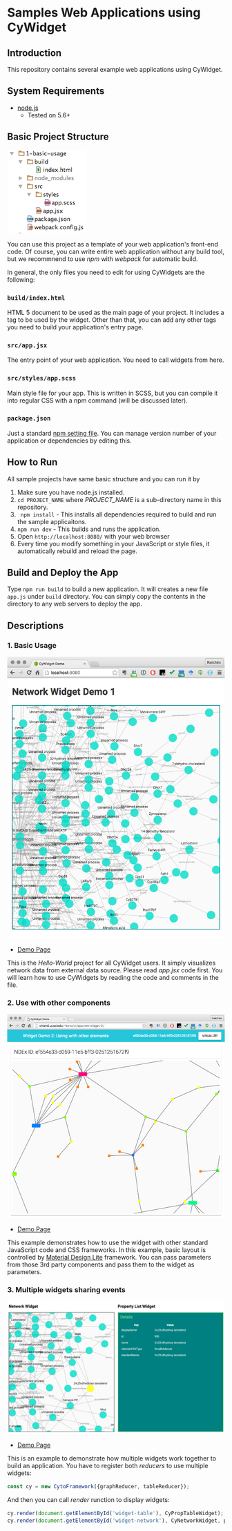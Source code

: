 # Samples Web Applications using CyWidget

## Introduction
This repository contains several example web applications using CyWidget.

## System Requirements

* [node.js](https://nodejs.org/en/)
  * Tested on 5.6+

## Basic Project Structure

![](images/project-structure.png)

You can use this project as a template of your web application's front-end code.  Of course, you can write entire web application without any build tool, but we recommnend to use _npm_ with _webpack_ for automatic build.

In general, the only files you need to edit for using CyWidgets are the following:  

### ```build/index.html```
HTML 5 document to be used as the main page of your project.  It includes a tag to be used by the widget.  Other than that, you can add any other tags you need to build your application's entry page.

### ```src/app.jsx```
The entry point of your web application.  You need to call widgets from here.

### ```src/styles/app.scss```
Main style file for your app.  This is written in SCSS, but you can compile it into regular CSS with a npm command (will be discussed later).

### ```package.json```
Just a standard [npm setting file](https://docs.npmjs.com/files/package.json).  You can manage version number of your application or dependencies by editing this.

## How to Run
All sample projects have same basic structure and you can run it by 

1. Make sure you have node.js installed.
1. ```cd PROJECT_NAME``` where _PROJECT\_NAME_ is a sub-directory name in this repository.
1. ``` npm install``` - This installs all dependencies required to build and run the sample applicaitons.
1. ```npm run dev``` - This builds and runs the application. 
1. Open ```http://localhost:8080/``` with your web browser
1. Every time you modify something in your JavaScript or style files, it automatically rebuild and reload the page.

## Build and Deploy the App
Type ```npm run build``` to build a new application.  It will creates a new file ```app.js``` under ```build``` directory.  You can simply copy the contents in the directory to any web servers to deploy the app.

## Descriptions

### 1. Basic Usage

![](images/demo1.png)

* [Demo Page](http://chianti.ucsd.edu/~kono/ci/app/net-widget-1/)

This is the _Hello-World_ project for all CyWidget users.  It simply visualizes network data from external data source.  Please read _app.jsx_ code first.  You will learn how to use CyWidgets by reading the code and comments in the file.    

### 2. Use with other components

![](images/demo2.png)

* [Demo Page](http://chianti.ucsd.edu/~kono/ci/app/net-widget-2/)

This example demonstrates how to use the widget with other standard JavaScript code and CSS frameworks.  In this example, basic layout is controlled by [Material Design Lite](http://getmdl.io/index.html) framework.  You can pass parameters from those 3rd party components and pass them to the widget as parameters. 

### 3. Multiple widgets sharing events
![](images/demo3.png)

* [Demo Page](http://chianti.ucsd.edu/~kono/ci/app/net-widget-3/)

This is an example to demonstrate how multiple widgets work together to build an application.  You have to register both _reducers_ to use multiple widgets:

```js
const cy = new CytoFramework({graphReducer, tableReducer});
```

And then you can call _render_ runction to display widgets:

```js
cy.render(document.getElementById('widget-table'), CyPropTableWidget);
cy.render(document.getElementById('widget-network'), CyNetworkWidget, props);
```
